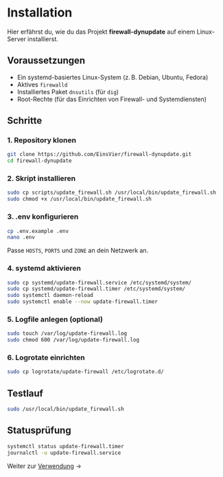 # Installation

Hier erfährst du, wie du das Projekt **firewall-dynupdate** auf einem Linux-Server installierst.

## Voraussetzungen

- Ein systemd-basiertes Linux-System (z. B. Debian, Ubuntu, Fedora)
- Aktives `firewalld`
- Installiertes Paket `dnsutils` (für `dig`)
- Root-Rechte (für das Einrichten von Firewall- und Systemdiensten)

## Schritte

### 1. Repository klonen

```bash
git clone https://github.com/EinsVier/firewall-dynupdate.git
cd firewall-dynupdate
```

### 2. Skript installieren

```bash
sudo cp scripts/update_firewall.sh /usr/local/bin/update_firewall.sh
sudo chmod +x /usr/local/bin/update_firewall.sh
```

### 3. .env konfigurieren

```bash
cp .env.example .env
nano .env
```

Passe `HOSTS`, `PORTS` und `ZONE` an dein Netzwerk an.

### 4. systemd aktivieren

```bash
sudo cp systemd/update-firewall.service /etc/systemd/system/
sudo cp systemd/update-firewall.timer /etc/systemd/system/
sudo systemctl daemon-reload
sudo systemctl enable --now update-firewall.timer
```

### 5. Logfile anlegen (optional)

```bash
sudo touch /var/log/update-firewall.log
sudo chmod 600 /var/log/update-firewall.log
```

### 6. Logrotate einrichten

```bash
sudo cp logrotate/update-firewall /etc/logrotate.d/
```

## Testlauf

```bash
sudo /usr/local/bin/update_firewall.sh
```

## Statusprüfung

```bash
systemctl status update-firewall.timer
journalctl -u update-firewall.service
```

Weiter zur [Verwendung](./usage.md) →
